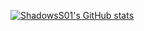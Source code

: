 [![ShadowsS01's GitHub stats](https://github-readme-stats.vercel.app/api?username=ShadowsS01&theme=algolia&show_icons=true)](https://github.com/ShadowsS01/)
